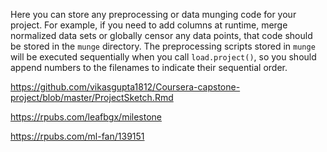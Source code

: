Here you can store any preprocessing or data munging code for your project. For example, if you need to add columns at runtime, merge normalized data sets or globally censor any data points, that code should be stored in the `munge` directory. The preprocessing scripts stored in `munge` will be executed sequentially when you call `load.project()`, so you should append numbers to the filenames to indicate their sequential order.



https://github.com/vikasgupta1812/Coursera-capstone-project/blob/master/ProjectSketch.Rmd

https://rpubs.com/leafbgx/milestone

https://rpubs.com/ml-fan/139151
